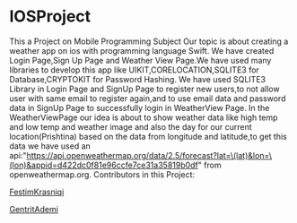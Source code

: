 # IOSProject
 This a Project on Mobile Programming Subject
 Our topic is about creating a weather app on ios with programming language Swift.
 We have created Login Page,Sign Up Page and Weather View Page.We have used many libraries to develop this app like UIKIT,CORELOCATION,SQLITE3 for Database,CRYPTOKIT for Password Hashing.
 We have used SQLITE3 Library in Login Page and SignUp Page to register new users,to not allow user with same email to register again,and to use email data and password data in SignUp Page to successfully login in WeatherView Page.
 In the WeatherViewPage our idea is about to show weather data like high temp and low temp and weather image and also the day for our current location(Prishtina) based 
on the data from longitude and latitude,to get this data we have used an api:"https://api.openweathermap.org/data/2.5/forecast?lat=\(lat)&lon=\(lon)&appid=d422dc0f81e96ccfe7ce31a35819b0df" from openweathermap.org.
Contributors in this Project:

[FestimKrasniqi](https://github.com/FestimKrasniqi)

[GentritAdemi](https://github.com/GentritAdemi)
